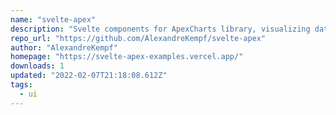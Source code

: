 ```yaml
---
name: "svelte-apex"
description: "Svelte components for ApexCharts library, visualizing data."
repo_url: "https://github.com/AlexandreKempf/svelte-apex"
author: "AlexandreKempf"
homepage: "https://svelte-apex-examples.vercel.app/"
downloads: 1
updated: "2022-02-07T21:18:08.612Z"
tags: 
  - ui
---
```

